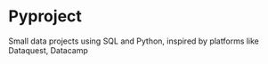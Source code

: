 # Pyproject
Small data projects using SQL and Python, inspired by platforms like Dataquest, Datacamp
